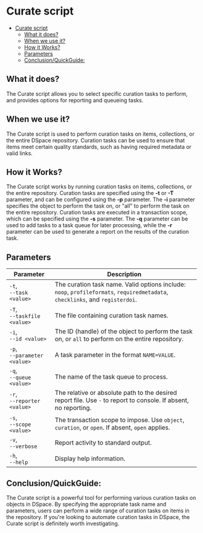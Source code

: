# Curate script
<!-- TOC -->
* [Curate script](#curate-script)
  * [What it does?](#what-it-does)
  * [When we use it?](#when-we-use-it)
  * [How it Works?](#how-it-works)
  * [Parameters](#parameters)
  * [Conclusion/QuickGuide:](#conclusionquickguide)
<!-- TOC -->

## What it does?

The Curate script allows you to select specific curation tasks to perform, and provides options for reporting and
queueing tasks.

## When we use it?

The Curate script is used to perform curation tasks on items, collections, or the entire DSpace repository. Curation
tasks can be used to ensure that items meet certain quality standards, such as having required metadata or valid links.

## How it Works?

The Curate script works by running curation tasks on items, collections, or the entire repository. Curation tasks are
specified using the **-t** or **-T** parameter, and can be configured using the **-p** parameter. The **-i** parameter
specifies the object to perform the task on, or "all" to perform the task on the entire repository. Curation tasks are
executed in a transaction scope, which can be specified using the **-s** parameter. The **-q** parameter can be used to
add tasks to a task queue for later processing, while the **-r** parameter can be used to generate a report on the
results of the curation task.

## Parameters

| Parameter                        | Description                                                                                                                   |
|----------------------------------|-------------------------------------------------------------------------------------------------------------------------------|
| `-t`, <br/>`--task <value>`      | The curation task name. Valid options include: `noop`, `profileformats`, `requiredmetadata`, `checklinks`, and `registerdoi`. |
| `-T`, <br/>`--taskfile <value>`  | The file containing curation task names.                                                                                      |
| `-i`, <br/>`--id <value>`        | The ID (handle) of the object to perform the task on, or `all` to perform on the entire repository.                           |
| `-p`, <br/>`--parameter <value>` | A task parameter in the format `NAME=VALUE`.                                                                                  |
| `-q`, <br/>`--queue <value>`     | The name of the task queue to process.                                                                                        |
| `-r`, <br/>`--reporter <value>`  | The relative or absolute path to the desired report file. Use `-` to report to console. If absent, no reporting.              |
| `-s`, <br/>`--scope <value>`     | The transaction scope to impose. Use `object`, `curation`, or `open`. If absent, `open` applies.                              |
| `-v`, <br/>`--verbose`           | Report activity to standard output.                                                                                           |
| `-h`, <br/>`--help`              | Display help information.                                                                                                     |

## Conclusion/QuickGuide:

The Curate script is a powerful tool for performing various curation tasks on objects in DSpace. By specifying the
appropriate task name and parameters, users can perform a wide range of curation tasks on items in the repository. If
you're looking to automate curation tasks in DSpace, the Curate script is definitely worth investigating.
